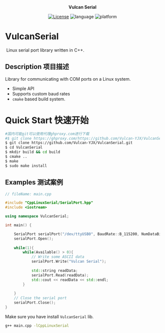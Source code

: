 <p align="center"><strong>Vulcan Serial</strong></p>
<p align="center"><a href="https://github.com/Vulcan-YJX/VulcanSerial/blob/main/LICENSE"><img alt="License" src="https://img.shields.io/badge/License-MIT-orange"/></a>
<img alt="language" src="https://img.shields.io/badge/language-c++-red"/>
<img alt="platform" src="https://img.shields.io/badge/platform-linux-l"/>
</p>


# VulcanSerial
​	Linux serial port library written in C++.

## Description 项目描述

Library for communicating with COM ports on a Linux system.

* Simple API
* Supports custom baud rates
* `cmake` based build system.

# Quick Start 快速开始

```bash
#国内可能git可以使用代理ghproxy.com进行下载
#$ git clone https://ghproxy.com/https://github.com/Vulcan-YJX/VulcanSerial.git
$ git clone https://github.com/Vulcan-YJX/VulcanSerial.git
$ cd VulcanSerial
$ mkdir build && cd build
$ cmake ..
$ make 
$ sudo make install
```

## Examples 测试案例

```c++
// fileName: main.cpp

#include "CppLinuxSerial/SerialPort.hpp"
#include <iostream>

using namespace VulcanSerial;

int main() {

	SerialPort serialPort("/dev/ttyUSB0", BaudRate::B_115200, NumDataBits::EIGHT, Parity::NONE, NumStopBits::ONE);
	serialPort.Open();
	
    while(1){
        while(Available() > 0){
            // Write some ASCII data
            serialPort.Write("Vulcan Serial");
	    
            std::string readData;
            serialPort.Read(readData);
            std::cout << readData << std::endl;
        }
    
    }
	// Close the serial port
	serialPort.Close();
}
```

Make sure you have install `VulcanSerial` lib.

```bash
g++ main.cpp -lCppLinuxSerial
```


